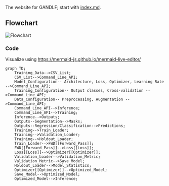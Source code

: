 The website for GANDLF; start with [index.md](./index.md).

## Flowchart

![Flowchart](https://raw.githubusercontent.com/sarthakpati/GANDLF/master/docs/images/flowchart.png?token=ACZNH6PO73ZNGZTBQDEGONS7XBIAU)


### Code 

Visualize using https://mermaid-js.github.io/mermaid-live-editor/

```mermaid
graph TD;
    Training_Data-->CSV_List;
    CSV_List-->Command_Line_API;
    Model_Configuration-- Architecture, Loss, Optimizer, Learning Rate -->Command_Line_API;
    Training_Configuration-- Output classes, Cross-validation -->Command_Line_API;
    Data_Configuration-- Preprocessing, Augmentation -->Command_Line_API;
    Command_Line_API-->Inference;
    Command_Line_API-->Training;
    Inference-->Outputs;
    Outputs--Segmentation-->Masks;
    Outputs--Regression/Classification-->Predictions;
    Training-->Train_Loader;
    Training-->Validation_Loader;
    Training-->Holdout_Loader;
    Train_Loader-->FWD[[Forward_Pass]];
    FWD[[Forward_Pass]]-->Loss[[Loss]];
    Loss[[Loss]]-->Optimizer[[Optimizer]];
    Validation_Loader-->Validation_Metric;
    Validation_Metric-->Save_Model;
    Holdout_Loader-->Model_Statistics;
    Optimizer[[Optimizer]]-->Optimized_Model;
    Save_Model-->Optimized_Model;
    Optimized_Model-->Inference;
```
